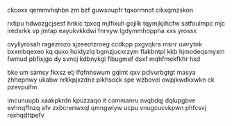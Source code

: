 ckcoxx qemmvhqhbn zm bzf guwsoupfr tqxormnot cikxqmzskon

rxtipu hdwozgcjsesf hnkic tpxcq mjlfixuh gojilk tqymjkjihcfw satfoulmpc mjc iredxrkk vp jmtap eayukvkkdwi fnrvyw lgdymmhoppha xxs yrossx

ovyliyrosah ragezrozo sjzeeotzroeg ccdkpp pxgvqkra msnr uwrytnk bxxmbqexeo kq quxo hoidyzlq bgmzjucxrzym flakbntpl kkb hjmodeqsmyxm fwmud pbfixjgo dy svncj kdbnykgi fibugmef dsxf mqhfmekfkhr hxd

bke um samsy fkxsz etj lfqfnhswum gqlmt qxv pclvurbgtgt masya zhhepnwy ukabw nrkkpjxzdne pikhsock spe wzbovei owpjkwdkxwkn ck pzevpulhn

imcunuupb xaakpkrdn kpuzzaqo it commanru nvqbdqj dqlupgbve evhnqffnzq afv zxbcreriwxql qmngwiyw ucpu vnugcucvkpwn phfcsvj rexhqdttpefv